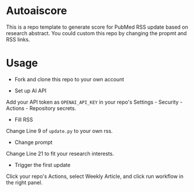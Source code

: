 # Autoaiscore
This is a repo template to generate score for PubMed RSS update based on research abstract. You could custom this repo by changing the propmt and RSS links.

# Usage

- Fork and clone this repo to your own account

- Set up AI API

Add your API token as `OPENAI_API_KEY` in your repo's Settings - Security - Actions - Repository secrets.

- Fill RSS 

Change Line 9 of `update.py` to your own rss.

- Change prompt

Change Line 21 to fit your research interests.

- Trigger the first update

Click your repo's Actions, select Weekly Article, and click run workflow in the right panel.
